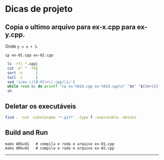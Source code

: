 # Dicas de projeto

## Copia o ultimo arquivo para **ex-x.cpp** para **ex-y.cpp**.

Onde `y = x + 1`.

`cp ex-01.cpp ex-02.cpp`

```bash
 ls -rtl *.cpp|
 cut -d" " -f9|
 sort -n      |
 tail -1      |
 sed 's/ex-\([0-9]\+\).cpp/\1/'|
 while read n; do printf "cp ex-%02d.cpp ex-%02d.cpp\n" "$n" "$((n+1))"; done|
 sh
```

## Deletar os executáveis

```bash
find . -not -iwholename '*.git*' -type f -executable -delete
```

## Build and Run

    make ARG=01   # compila e roda o arquivo ex-01.cpp
    make ARG=02   # compila e roda o arquivo ex-02.cpp

---
